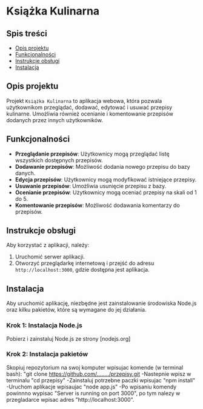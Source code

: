 # Książka Kulinarna

## Spis treści
- [Opis projektu](#opis-projektu)
- [Funkcjonalności](#funkcjonalności)
- [Instrukcje obsługi](#instrukcje-obsługi)
- [Instalacja](#instalacja)

## Opis projektu
Projekt `Książka Kulinarna` to aplikacja webowa, która pozwala użytkownikom przeglądać, dodawać, edytować i usuwać przepisy kulinarne. Umożliwia również ocenianie i komentowanie przepisów dodanych przez innych użytkowników.

## Funkcjonalności
- **Przeglądanie przepisów**: Użytkownicy mogą przeglądać listę wszystkich dostępnych przepisów.
- **Dodawanie przepisów**: Możliwość dodania nowego przepisu do bazy danych.
- **Edycja przepisów**: Użytkownicy mogą modyfikować istniejące przepisy.
- **Usuwanie przepisów**: Umożliwia usunięcie przepisu z bazy.
- **Ocenianie przepisów**: Użytkownicy mogą oceniać przepisy na skali od 1 do 5.
- **Komentowanie przepisów**: Możliwość dodawania komentarzy do przepisów.

## Instrukcje obsługi
Aby korzystać z aplikacji, należy:
1. Uruchomić serwer aplikacji.
2. Otworzyć przeglądarkę internetową i przejść do adresu `http://localhost:3000`, gdzie dostępna jest aplikacja.

## Instalacja
Aby uruchomić aplikację, niezbędne jest zainstalowanie środowiska Node.js oraz kilku pakietów, które są wymagane do jej działania.

### Krok 1: Instalacja Node.js
Pobierz i zainstaluj Node.js ze strony [nodejs.org]

### Krok 2: Instalacja pakietów
Skopiuj repozytorium na swoj komputer wpisujac komende (w terminal bash): "git clone https://github.com/......../przepisy.git -Nastepnie wpisz w terminalu "cd przepisy" -Zainstaluj potrzebne paczki wpisujac "npm install" -Uruchom aplikacje wpisaujac "node app.js" -Po wpisaniu komendy powinnno wypisac "Server is running on port 3000", po tym nalezy w przegladarce
wpisac adres "http://localhost:3000".

